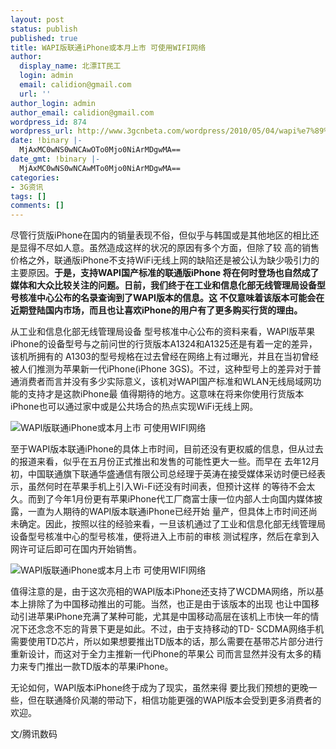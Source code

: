 ```yaml
---
layout: post
status: publish
published: true
title: WAPI版联通iPhone或本月上市 可使用WIFI网络
author:
  display_name: 北漂IT民工
  login: admin
  email: calidion@gmail.com
  url: ''
author_login: admin
author_email: calidion@gmail.com
wordpress_id: 874
wordpress_url: http://www.3gcnbeta.com/wordpress/2010/05/04/wapi%e7%89%88%e8%81%94%e9%80%9aiphone%e6%88%96%e6%9c%ac%e6%9c%88%e4%b8%8a%e5%b8%82-%e5%8f%af%e4%bd%bf%e7%94%a8wifi%e7%bd%91%e7%bb%9c/
date: !binary |-
  MjAxMC0wNS0wNCAwOTo0Mjo0NiArMDgwMA==
date_gmt: !binary |-
  MjAxMC0wNS0wNCAwMTo0Mjo0NiArMDgwMA==
categories:
- 3G资讯
tags: []
comments: []
---
```

<p>尽管行货版iPhone在国内的销量表现不俗，但似乎与韩国或是其他地区的相比还是显得不尽如人意。虽然造成这样的状况的原因有多个方面，但除了较 高的销售价格之外，联通版iPhone不支持WiFi无线上网的缺陷还是被公认为缺少吸引力的主要原因。<strong>于是，支持WAPI国产标准的联通版iPhone 将在何时登场也自然成了媒体和大众比较关注的问题。日前，我们终于在工业和信息化部无线管理局设备型号核准中心公布的名录查询到了WAPI版本的信息。这 不仅意味着该版本可能会在近期登陆国内市场，而且也让喜欢iPhone的用户有了更多购买行货的理由。</strong></p>
<p>从工业和信息化部无线管理局设备 型号核准中心公布的资料来看，WAPI版苹果iPhone的设备型号与之前问世的行货版本A1324和A1325还是有着一定的差异，该机所拥有的 A1303的型号规格在过去曾经在网络上有过曝光，并且在当初曾经被人们推测为苹果新一代iPhone(iPhone 3GS)。不过，这种型号上的差异对于普通消费者而言并没有多少实际意义，该机对WAPI国产标准和WLAN无线局域网功能的支持才是这款iPhone最 值得期待的地方。这意味在将来你使用行货版本iPhone也可以通过家中或是公共场合的热点实现WiFi无线上网。</p>
<p><img src="http://img.cnbeta.com/newsimg/100504/08083501222591182.jpg" alt="WAPI版联通iPhone或本月上市 可使用WIFI网络" /></p>
<p>至于WAPI版本联通iPhone的具体上市时间，目前还没有更权威的信息，但从过去的报道来看，似乎在五月份正式推出和发售的可能性更大一些。而早在 去年12月初，中国联通旗下联通华盛通信有限公司总经理于英涛在接受媒体采访时便已经表示，虽然何时在苹果手机上引入Wi-Fi还没有时间表，但预计这样 的等待不会太久。而到了今年1月份更有苹果iPhone代工厂商富士康一位内部人士向国内媒体披露，一直为人期待的WAPI版本联通iPhone已经开始 量产，但具体上市时间还尚未确定。因此，按照以往的经验来看，一旦该机通过了工业和信息化部无线管理局设备型号核准中心的型号核准，便将进入上市前的审核 测试程序，然后在拿到入网许可证后即可在国内开始销售。</p>
<p><img src="http://img.cnbeta.com/newsimg/100504/08083611626832574.jpg" alt="WAPI版联通iPhone或本月上市 可使用WIFI网络" /></p>
<p>值得注意的是，由于这次亮相的WAPI版本iPhone还支持了WCDMA网络，所以基本上排除了为中国移动推出的可能。当然，也正是由于该版本的出现 也让中国移动引进苹果iPhone充满了某种可能，尤其是中国移动高层在该机上市快一年的情况下还念念不忘的背景下更是如此。不过，由于支持移动的TD- SCDMA网络手机需要使用TD芯片，所以如果想要推出TD版本的话，那么需要在基带芯片部分进行重新设计，而这对于全力主推新一代iPhone的苹果公 司而言显然并没有太多的精力来专门推出一款TD版本的苹果iPhone。</p>
<p>无论如何，WAPI版本iPhone终于成为了现实，虽然来得 要比我们预想的更晚一些，但在联通降价风潮的带动下，相信功能更强的WAPI版本会受到更多消费者的欢迎。</p>
<p>文/腾讯数码</p>
